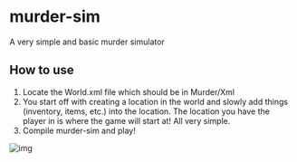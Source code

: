 # murder-sim 
A very simple and basic murder simulator
## How to use
1. Locate the World.xml file which should be in Murder/Xml
2. You start off with creating a location in the world and slowly add things (inventory, items, etc.) into the location. The location you have the player in is where the game will start at! All very simple. 
3. Compile murder-sim and play!

![img](http://i.imgur.com/r4XszQB.png)
